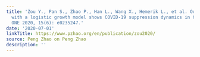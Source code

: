 ```yaml
---
title: 'Zou Y., Pan S., Zhao P., Han L., Wang X., Hemerik L., et al. Outbreak analysis
  with a logistic growth model shows COVID-19 suppression dynamics in China. PLoS
  ONE 2020, 15(6): e0235247.'
date: '2020-07-01'
linkTitle: https://www.pzhao.org/en/publication/zou2020/
source: Peng Zhao on Peng Zhao
description: ''
---
```


